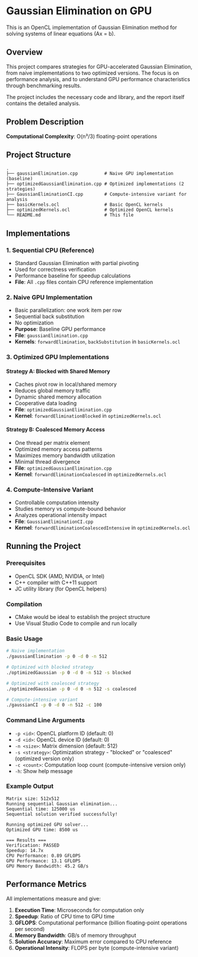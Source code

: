 # Gaussian Elimination on GPU

This is an OpenCL implementation of Gaussian Elimination method for solving systems of linear equations (Ax = b).

## Overview

This project compares strategies for GPU-accelerated Gaussian Elimination, from naive implementations to two optimized versions. The focus is on performance analysis, and to understand GPU performance characteristics through benchmarking results. 

The project includes the necessary code and library, and the report itself contains the detailed analysis.

## Problem Description

**Computational Complexity**: O(n³/3) floating-point operations

## Project Structure

```
.
├── gaussianElimination.cpp          # Naive GPU implementation (baseline)
├── optimizedGaussianElimination.cpp # Optimized implementations (2 strategies)
├── GaussianEliminationCI.cpp        # Compute-intensive variant for analysis
├── basicKernels.ocl                 # Basic OpenCL kernels
├── optimizedKernels.ocl             # Optimized OpenCL kernels
└── README.md                        # This file
```

## Implementations

### 1. Sequential CPU (Reference)
- Standard Gaussian Elimination with partial pivoting
- Used for correctness verification
- Performance baseline for speedup calculations
- **File**: All `.cpp` files contain CPU reference implementation

### 2. Naive GPU Implementation
- Basic parallelization: one work item per row
- Sequential back substitution
- No optimization
- **Purpose**: Baseline GPU performance
- **File**: `gaussianElimination.cpp`
- **Kernels**: `forwardElimination`, `backSubstitution` in `basicKernels.ocl`

### 3. Optimized GPU Implementations

#### Strategy A: Blocked with Shared Memory
- Caches pivot row in local/shared memory
- Reduces global memory traffic
- Dynamic shared memory allocation
- Cooperative data loading
- **File**: `optimizedGaussianElimination.cpp`
- **Kernel**: `forwardEliminationBlocked` in `optimizedKernels.ocl`

#### Strategy B: Coalesced Memory Access
- One thread per matrix element
- Optimized memory access patterns
- Maximizes memory bandwidth utilization
- Minimal thread divergence
- **File**: `optimizedGaussianElimination.cpp`
- **Kernel**: `forwardEliminationCoalesced` in `optimizedKernels.ocl`

### 4. Compute-Intensive Variant
- Controllable computation intensity
- Studies memory vs compute-bound behavior
- Analyzes operational intensity impact
- **File**: `GaussianEliminationCI.cpp`
- **Kernel**: `forwardEliminationCoalescedIntensive` in `optimizedKernels.ocl`

## Running the Project

### Prerequisites
- OpenCL SDK (AMD, NVIDIA, or Intel)
- C++ compiler with C++11 support
- JC utility library (for OpenCL helpers)

### Compilation
- CMake would be ideal to establish the project structure
- Use Visual Studio Code to compile and run locally

### Basic Usage
```bash
# Naive implementation
./gaussianElimination -p 0 -d 0 -n 512

# Optimized with blocked strategy
./optimizedGaussian -p 0 -d 0 -n 512 -s blocked

# Optimized with coalesced strategy
./optimizedGaussian -p 0 -d 0 -n 512 -s coalesced

# Compute-intensive variant
./gaussianCI -p 0 -d 0 -n 512 -c 100
```

### Command Line Arguments
- `-p <id>`: OpenCL platform ID (default: 0)
- `-d <id>`: OpenCL device ID (default: 0)
- `-n <size>`: Matrix dimension (default: 512)
- `-s <strategy>`: Optimization strategy - "blocked" or "coalesced" (optimized version only)
- `-c <count>`: Computation loop count (compute-intensive version only)
- `-h`: Show help message

### Example Output
```
Matrix size: 512x512
Running sequential Gaussian elimination...
Sequential time: 125000 us
Sequential solution verified successfully!

Running optimized GPU solver...
Optimized GPU time: 8500 us

=== Results ===
Verification: PASSED
Speedup: 14.7x
CPU Performance: 0.89 GFLOPS
GPU Performance: 13.1 GFLOPS
GPU Memory Bandwidth: 45.2 GB/s
```

## Performance Metrics

All implementations measure and give:

1. **Execution Time**: Microseconds for computation only
2. **Speedup**: Ratio of CPU time to GPU time
3. **GFLOPS**: Computational performance (billion floating-point operations per second)
4. **Memory Bandwidth**: GB/s of memory throughput
5. **Solution Accuracy**: Maximum error compared to CPU reference
6. **Operational Intensity**: FLOPS per byte (compute-intensive variant)
